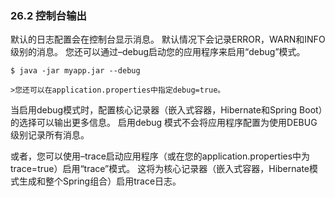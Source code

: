 ### 26.2 控制台输出

默认的日志配置会在控制台显示消息。 默认情况下会记录ERROR，WARN和INFO级别的消息。 您还可以通过–debug启动您的应用程序来启用“debug”模式。
```
$ java -jar myapp.jar --debug
```
    >您还可以在application.properties中指定debug=true。
    
当启用debug模式时，配置核心记录器（嵌入式容器，Hibernate和Spring Boot）的选择可以输出更多信息。 启用debug 模式不会将应用程序配置为使用DEBUG级别记录所有消息。

或者，您可以使用–trace启动应用程序（或在您的application.properties中为trace=true）启用“trace”模式。 这将为核心记录器（嵌入式容器，Hibernate模式生成和整个Spring组合）启用trace日志。
